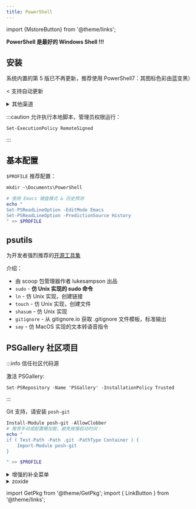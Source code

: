 ```yaml
---
title: PowerShell
---
```


import {MstoreButton} from '@theme/links';

**PowerShell 是最好的 Windows Shell !!!**

## 安装

系统内置的第 5 版已不再更新，推荐使用 PowerShell7：其图标色彩由蓝变黑）

<MstoreButton id="9MZ1SNWT0N5D" name="从应用商店安装" />&lt; 支持自动更新

 <details className="let-details-to-gray" role="alert">
<summary>其他渠道</summary>

渠道二：从 GitHub 下载

    winget install Microsoft.PowerShell

渠道三：<LinkButton outline href="https://mirrors.tuna.tsinghua.edu.cn/github-release/PowerShell/PowerShell/LatestRelease/#:~:text=win%2Dx64.msi" name="清华镜像站" />

</details>

:::caution 允许执行本地脚本，管理员权限运行：

    Set-ExecutionPolicy RemoteSigned

:::

## 基本配置

`$PROFILE` 推荐配置：

```powershell
mkdir ~\Documents\PowerShell

# 使用 Emacs 键盘模式 & 历史预测
echo "
Set-PSReadLineOption -EditMode Emacs
Set-PSReadLineOption -PredictionSource History
" >> $PROFILE
```

## psutils

为开发者强烈推荐的[开源工具集](https://github.com/lukesampson/psutils)

<GetPkg name="psutils" choco scoop />

介绍：

- 由 scoop 包管理器作者 lukesampson 出品
- `sudo` - **仿 Unix 实现的 sudo 命令**
- `ln` - 仿 Unix 实现，创建链接
- `touch` - 仿 Unix 实现，创建文件
- `shasum` - 仿 Unix 实现
- `gitignore` - 从 gitignore.io 获取 .gitignore 文件模板，标准输出
- `say` - 仿 MacOS 实现的文本转语音指令

<!--
- `runat` - 微软已经废弃并在 Windows 2012 中删除的 at 命令的替代品
- `time` - Unix 时间命令的近似值
- `vimtutor` - Vim for Windows 附带的 vimtutor 不能与 Scoop 一起使用。这个可以
-->

## PSGallery 社区项目

:::info 信任社区代码源

激活 PSGallery:

    Set-PSRepository -Name 'PSGallery' -InstallationPolicy Trusted

:::

Git 支持，请安装 `posh-git`

```powershell
Install-Module posh-git -AllowClobber
# 推荐手动或配置懒加载，避免拖慢启动时间：
echo "
if ( Test-Path -Path .git -PathType Container ) {
    Import-Module posh-git
}

" >> $PROFILE

```

<details className="let-details-to-gray">
    <summary>增强的补全菜单</summary>

来自社区[开源项目 `GuiCompletion`](https://github.com/nightroman/PS-GuiCompletion),
增强 Tab 键弹出菜单

```powershell
Install-Module GuiCompletion
echo 'Install-GuiCompletion -Key Tab' >> $PROFILE

```

</details>

 <details className="let-details-to-gray">
<summary>zoxide</summary>

记录切换的工作目录，<a href="/docs/dev/modern-cli/zoxide" target="_blank" >参见</a>

</details>

import GetPkg from '@theme/GetPkg';
import { LinkButton } from '@theme/links';
